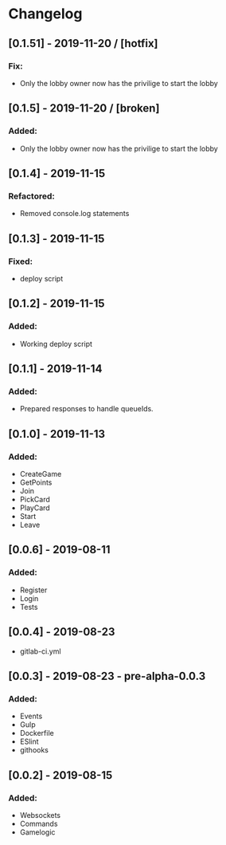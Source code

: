 # Changelog

## [0.1.51] - 2019-11-20 / [hotfix]
### Fix:
- Only the lobby owner now has the privilige to start the lobby

## [0.1.5] - 2019-11-20 / [broken]
### Added:
- Only the lobby owner now has the privilige to start the lobby

## [0.1.4] - 2019-11-15
### Refactored:
- Removed console.log statements

## [0.1.3] - 2019-11-15
### Fixed:
- deploy script

## [0.1.2] - 2019-11-15
### Added:
- Working deploy script

## [0.1.1] - 2019-11-14
### Added:
- Prepared responses to handle queueIds.

## [0.1.0] - 2019-11-13
### Added:
- CreateGame
- GetPoints
- Join
- PickCard
- PlayCard
- Start
- Leave

## [0.0.6] - 2019-08-11
### Added:
- Register
- Login
- Tests

## [0.0.4] - 2019-08-23
- gitlab-ci.yml

## [0.0.3] - 2019-08-23 - pre-alpha-0.0.3
### Added:
- Events
- Gulp
- Dockerfile
- ESlint
- githooks

## [0.0.2] - 2019-08-15
### Added:
- Websockets
- Commands
- Gamelogic

